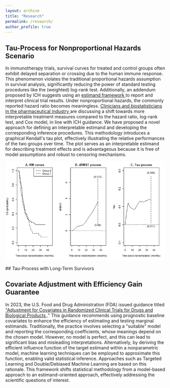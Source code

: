 ```yaml
---
layout: archive
title: "Research"
permalink: /research/
author_profile: true
---
```


## Tau-Process for Nonproportional Hazards Scenario
In immunotherapy trials, survival curves for treated and control groups often exhibit delayed separation or crossing due to the human immune response. This phenomenon violates the traditional proportional hazards assumption in survival analysis, significantly reducing the power of standard testing procedures like the (weighted) log-rank test. Additionally, an addendum proposed by ICH suggests using an <a href="https://www.ema.europa.eu/en/ich-e9-statistical-principles-clinical-trials-scientific-guideline" target="_blank"> estimand framework </a> to report and interpret clinical trial results. Under nonproportional hazards, the commonly reported hazard ratio becomes meaningless. <a href=" http://www.oncoestimand.org" target="_blank"> Clinicians and biostatisticians in the pharmaceutical industry </a> are discussing a shift towards more interpretable treatment measures compared to the hazard ratio, log-rank test, and Cox model, in line with ICH guidance. We have proposed a novel approach for defining an interpretable estimand and developing the corresponding inference procedures. This methodology introduces a graphical Kendall's tau plot, effectively illustrating the relative performances of the two groups over time. The plot serves as an interpretable estimand for describing treatment effects and is advantageous because it is free of model assumptions and robust to censoring mechanisms. <br>
<p align="center">
	<img src="../images/inotuzumab_0919.png"/>
</p>
## Tau-Process with Long-Term Survivors

## Covariate Adjustment with Efficiency Gain Guarantee
In 2023, the U.S. Food and Drug Administration (FDA) issued guidance titled <a href="https://www.fda.gov/regulatory-information/search-fda-guidance-documents/adjusting-covariates-randomized-clinical-trials-drugs-and-biological-products" target="_blank"> "Adjustment for Covariates in Randomized Clinical Trials for Drugs and Biological Products </a>." This guidance recommends using prognostic baseline covariates to enhance the efficiency of estimating and testing marginal estimands. Traditionally, the practice involves selecting a "suitable" model and reporting the corresponding coefficients, whose meanings depend on the chosen model. However, no model is perfect, and this can lead to significant bias and misleading interpretations. Alternatively, by deriving the efficient influence function of the target estimand within a nonparametric model, machine learning techniques can be employed to approximate this function, enabling valid statistical inference. Approaches such as Targeted Learning and Double/Debiased Machine Learning are based on this rationale. This framework shifts statistical methodology from a model-based approach to an estimand-oriented approach, effectively addressing the scientific questions of interest.
